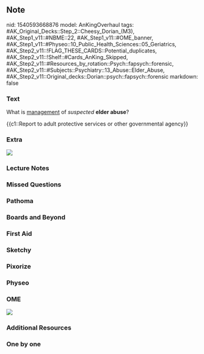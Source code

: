 ## Note
nid: 1540593668876
model: AnKingOverhaul
tags: #AK_Original_Decks::Step_2::Cheesy_Dorian_(M3), #AK_Step1_v11::#NBME::22, #AK_Step1_v11::#OME_banner, #AK_Step1_v11::#Physeo::10_Public_Health_Sciences::05_Geriatrics, #AK_Step2_v11::!FLAG_THESE_CARDS::Potential_duplicates, #AK_Step2_v11::!Shelf::#Cards_AnKing_Skipped, #AK_Step2_v11::#Resources_by_rotation::Psych::fapsych::forensic, #AK_Step2_v11::#Subjects::Psychiatry::13_Abuse::Elder_Abuse, #AK_Step2_v11::Original_decks::Dorian::psych::fapsych::forensic
markdown: false

### Text
What is <u>management</u> of <i>suspected</i> <b>elder abuse</b>?
<div>
  {{c1::Report to adult protective services or other governmental
  agency}}
</div>

### Extra
<img src="paste-17553531338753.jpg">

### Lecture Notes


### Missed Questions


### Pathoma


### Boards and Beyond


### First Aid


### Sketchy


### Pixorize


### Physeo


### OME
<div class="ome-widget">
  <a href="https://onlinemeded.org?ref=anki"><img src=
  "_OME_AnkiFlashcards_General_3.png"></a>
</div>

### Additional Resources


### One by one

